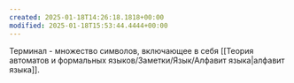 ```yaml
---
created: 2025-01-18T14:26:18.1818+00:00
modified: 2025-01-18T15:53:44.4444+00:00
---
```

Терминал - множество символов, включающее в себя [[Теория автоматов и формальных языков/Заметки/Язык/Алфавит языка|алфавит языка]].